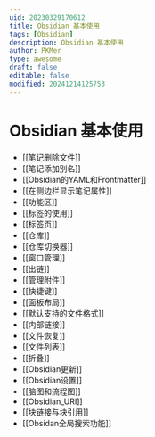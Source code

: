 ```yaml
---
uid: 20230329170612
title: Obsidian 基本使用
tags: [Obsidian]
description: Obsidian 基本使用
author: PKMer
type: awesome
draft: false
editable: false
modified: 20241214125753
---
```


# Obsidian 基本使用

- [[笔记删除文件]]
- [[笔记添加别名]]
- [[Obsidian的YAML和Frontmatter]]
- [[在侧边栏显示笔记属性]]
- [[功能区]]
- [[标签的使用]]
- [[标签页]]
- [[仓库]]
- [[仓库切换器]]
- [[窗口管理]]
- [[出链]]
- [[管理附件]]
- [[快捷键]]
- [[面板布局]]
- [[默认支持的文件格式]]
- [[内部链接]]
- [[文件恢复]]
- [[文件列表]]
- [[折叠]]
- [[Obsidian更新]]
- [[Obsidian设置]]
- [[脑图和流程图]]
- [[Obsidian_URI]]
- [[块链接与块引用]]
- [[Obsidan全局搜索功能]]
